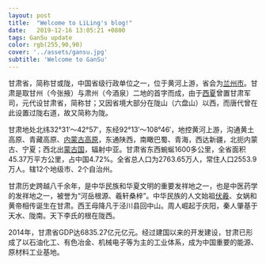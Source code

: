 ```yaml
---
layout: post
title:  "Welcome to LiLing's blog!"
date:   2019-12-16 13:05:21 +0800
tags: GanSu update
color: rgb(255,90,90)
cover: '../assets/gansu.jpg'
subtitle: 'Welcome to GanSu'
---
```

甘肃省，简称甘或陇，中国省级行政单位之一，位于黄河上游，省会为[兰州市](https://baike.so.com/doc/145636.html)。甘肃是取甘州（今张掖）与肃州（今酒泉）二地的首字而成，由于[西夏](https://baike.so.com/doc/985128-1041356.html)曾置甘肃军司，元代设甘肃省，简称甘；又因省境大部分在陇山（六盘山）以西，而唐代曾在此设置过陇右道，故又简称为陇。 

甘肃地处北纬32°31′～42°57′，东经92°13′～108°46′，地控黄河上游，沟通黄土高原、青藏高原、[内蒙古高原](https://baike.so.com/doc/5902857.html)，东通陕西，南瞰巴蜀、青海，西达新疆，北扼内蒙古、宁夏；西北出[蒙古国](https://baike.so.com/doc/2778599.html)，辐射中亚。甘肃省东西蜿蜒1600多公里，全省面积45.37万平方公里，占中国4.72%。全省总人口为2763.65万人，常住人口2553.9万人。辖12个地级市、2个自治州。 

甘肃历史跨越八千余年，是中华民族和华夏文明的重要发祥地之一，也是中医药学的发祥地之一，被誉为“河岳根源、羲轩桑梓”。中华民族的人文始祖[伏羲](https://baike.so.com/doc/683332.html)、女娲和黄帝相传诞生在甘肃。西王母降凡于泾川县回中山。周人崛起于庆阳，秦人肇基于天水、陇南。天下李氏的根在陇西。 

2014年，甘肃省GDP达6835.27亿元亿元。经过建国以来的开发建设，甘肃已形成了以石油化工、有色冶金、机械电子等为主的工业体系，成为中国重要的能源、原材料工业基地。
